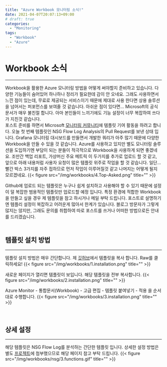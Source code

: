 ```yaml
---
title: "Azure Workbook 모니터링 소식!"
date: 2021-04-07T20:07:13+09:00
# draft: true
categories:
  - "Monitoring"
tags:
  - "Workbook"
  - "Azure"
---
```


# Workbook 소식
----
Workbook을 활용한 Azure 모니터링 방법을 어떻게 써야할지 준비하고 있습니다. 다양한 기능들이 숨어있어 하나하나 정리가 필요한데 감이 안 오네요. 그래도 사용하면서 느낀 점이 있는데, 무료로 제공되는 서비스이기 때문에 제대로 사용 한다면 상용 솔루션을 넘어서는 퍼포먼스를 보여줄 것 같습니다. 아쉬운 점이 있다면... Microsoft의 공식 문서가 매우 불친절 합니다. 아마 본인들이 느끼기에도 기능 설정이 너무 복잡하여 쓰다가 지친것 같습니다.  
포스트 준비를 하면서 Microsoft [모니터링 커뮤니티](https://github.com/microsoft/AzureMonitorCommunity)에 템플릿 기여 활동을 하려고 합니다. 오늘 첫 번째 템플릿인 NSG Flow Log Analysis의 Pull Request를 보낸 상태 입니다. Grafana 모니터링 대시보드를 만들면서 개발한 쿼리가 아주 많기 때문에 다양한 Workbook을 만들 수 있을 것 같습니다. Azure를 사용하고 있지만 별도 모니터링 솔루션을 도입하기엔 부담이 되는 분들이 적극적으로 Workbook을 사용하게 되면 좋겠네요. 조만간 백업 리포트, 가상머신 주요 메트릭 이 두가지를 추가로 업로드 할 것 같고, 앞으로 아래 내용처럼 사용자 요청이 많은 템플릿 위주로 작업을 할 것 같습니다. 일단... 빨간 박스 3가지를 자주 접하므로 먼저 작업이 이루어질것 같고 나머지는 어떻게 될지 모르겠네요.
{{< figure src="/img/workbooks/4.Top-Asked.png" title="" >}}  

Github에 업로드 되는 템플릿은 누구나 쉽게 설치하고 사용해야 할 수 있기 때문에 설정이 덜 복잡한 범용적인 템플릿만 업로드할 예정 입니다. 특정 환경에 적합한 Workbook을 만들고 싶을 경우 제 템플릿을 참고 하시거나 메일 부탁 드립니다. 포스트로 설명하기엔 템플리 설정이 복잡하고 어려운게 많아서 한계가 있습니다. 블로그 방문자가 그렇게 많지는 않지만, 그래도 문의를 취합하여 따로 포스트를 쓰거나 어떠한 방법으로든 안내를 드리겠습니다.  
　  

## 템플릿 설치 방법
----
템플릿 설치 방법은 매우 간단합니다. 제 [깃허브](https://github.com/chupark/AzureMonitorCommunity/blob/master/Azure%20Services/Network%20Watcher/Workbooks/NSG%20Flow%20Log/NSG%20Flow%20Log%20Analysis.workbook)에서 템플릿을 복사 합니다. Raw를 클릭하세요!
{{< figure src="/img/workbooks/1.installation.png" title="" >}}

새로운 페이지가 열리면 템플릿이 보입니다. 해당 템플릿을 전부 복사합니다.
{{< figure src="/img/workbooks/2.installation.png" title="" >}}

Azure Monitor - 통합문서(Workbook) - 고급 편집 - 템플릿 붙여넣기 - 적용 을 순서대로 수행합니다.
{{< figure src="/img/workbooks/3.installation.png" title="" >}}  

　  
## 상세 설정
----
해당 템플릿은 NSG Flow Log를 분석하는 간단한 템플릿 입니다. 상세한 설정 방법은 별도 [프로젝트](https://github.com/chupark/AzureMonitorCommunity/tree/master/Azure%20Services/Network%20Watcher/Workbooks/NSG%20Flow%20Log)에 첨부했으므로 해당 페이지 참고 부탁 드립니다.
{{< figure src="/img/workbooks/nsg/3.functions.gif" title="" >}}  